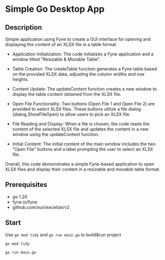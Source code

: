 # Simple Go Desktop App

## Description

Simple application using Fyne to create a GUI interface for opening and displaying the content of an XLSX file in a table format

- Application Initialization: The code initializes a Fyne application and a window titled "Resizable & Movable Table".

- Table Creation: The createTable function generates a Fyne table based on the provided XLSX data, adjusting the column widths and row heights.

- Content Update: The updateContent function creates a new window to display the table content obtained from the XLSX file.

- Open File Functionality: Two buttons (Open File 1 and Open File 2) are provided to select XLSX files. These buttons utilize a file dialog (dialog.ShowFileOpen) to allow users to pick an XLSX file.

- File Reading and Display: When a file is chosen, the code reads the content of the selected XLSX file and updates the content in a new window using the updateContent function.

- Initial Content: The initial content of the main window includes the two "Open File" buttons and a label prompting the user to select an XLSX file.

Overall, this code demonstrates a simple Fyne-based application to open XLSX files and display their content in a resizable and movable table format.

## Prerequisites
- go 1.20
- fyne.io/fyne
- github.com/xuri/excelize/v2

## Start

Use `go mod tidy` and `go run main.go` to build&run project

```
go mod tidy
```

```
go run main.go
```